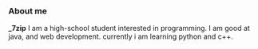 ### About me
**_7zip**
I am a high-school student interested in programming.
I am good at java, and web development.
currently i am learning python and c++.
